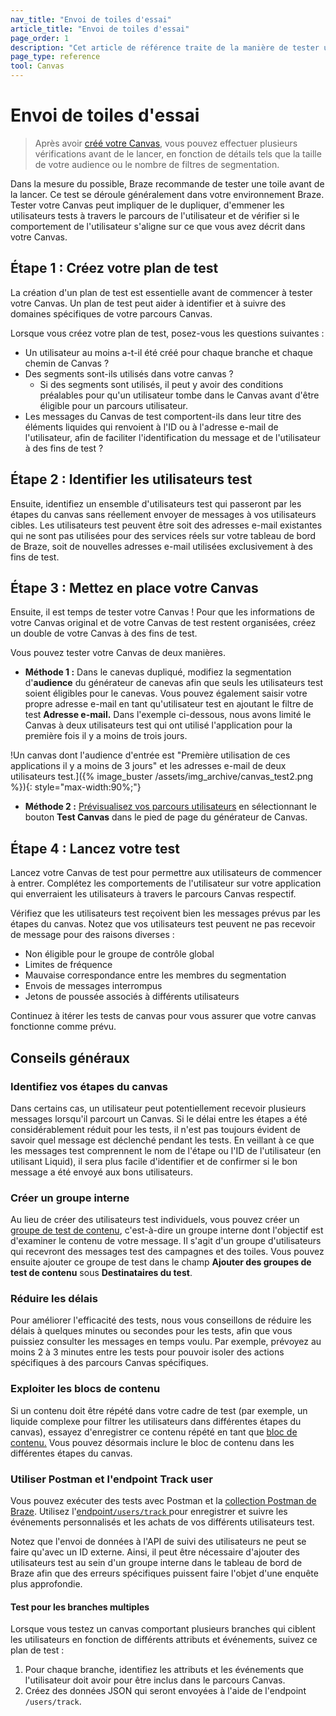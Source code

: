 ```yaml
---
nav_title: "Envoi de toiles d'essai"
article_title: "Envoi de toiles d'essai"
page_order: 1
description: "Cet article de référence traite de la manière de tester un canvas avant son lancement et des meilleures pratiques."
page_type: reference
tool: Canvas
---
```


# Envoi de toiles d'essai

> Après avoir [créé votre Canvas]({{site.baseurl}}/user_guide/engagement_tools/canvas/create_a_canvas/create_a_canvas/), vous pouvez effectuer plusieurs vérifications avant de le lancer, en fonction de détails tels que la taille de votre audience ou le nombre de filtres de segmentation.

Dans la mesure du possible, Braze recommande de tester une toile avant de la lancer. Ce test se déroule généralement dans votre environnement Braze. Tester votre Canvas peut impliquer de le dupliquer, d'emmener les utilisateurs tests à travers le parcours de l'utilisateur et de vérifier si le comportement de l'utilisateur s'aligne sur ce que vous avez décrit dans votre Canvas.

## Étape 1 : Créez votre plan de test

La création d'un plan de test est essentielle avant de commencer à tester votre Canvas. Un plan de test peut aider à identifier et à suivre des domaines spécifiques de votre parcours Canvas.

Lorsque vous créez votre plan de test, posez-vous les questions suivantes :
- Un utilisateur au moins a-t-il été créé pour chaque branche et chaque chemin de Canvas ?
- Des segments sont-ils utilisés dans votre canvas ? 
	- Si des segments sont utilisés, il peut y avoir des conditions préalables pour qu'un utilisateur tombe dans le Canvas avant d'être éligible pour un parcours utilisateur.
- Les messages du Canvas de test comportent-ils dans leur titre des éléments liquides qui renvoient à l'ID ou à l'adresse e-mail de l'utilisateur, afin de faciliter l'identification du message et de l'utilisateur à des fins de test ?

## Étape 2 : Identifier les utilisateurs test

Ensuite, identifiez un ensemble d'utilisateurs test qui passeront par les étapes du canvas sans réellement envoyer de messages à vos utilisateurs cibles. Les utilisateurs test peuvent être soit des adresses e-mail existantes qui ne sont pas utilisées pour des services réels sur votre tableau de bord de Braze, soit de nouvelles adresses e-mail utilisées exclusivement à des fins de test. 

## Étape 3 : Mettez en place votre Canvas

Ensuite, il est temps de tester votre Canvas ! Pour que les informations de votre Canvas original et de votre Canvas de test restent organisées, créez un double de votre Canvas à des fins de test.

Vous pouvez tester votre Canvas de deux manières. 

- **Méthode 1 :** Dans le canevas dupliqué, modifiez la segmentation d'**audience** du générateur de canevas afin que seuls les utilisateurs test soient éligibles pour le canevas. Vous pouvez également saisir votre propre adresse e-mail en tant qu'utilisateur test en ajoutant le filtre de test **Adresse e-mail.**  Dans l'exemple ci-dessous, nous avons limité le Canvas à deux utilisateurs test qui ont utilisé l'application pour la première fois il y a moins de trois jours.

!Un canvas dont l'audience d'entrée est "Première utilisation de ces applications il y a moins de 3 jours" et les adresses e-mail de deux utilisateurs test.]({% image_buster /assets/img_archive/canvas_test2.png %}){: style="max-width:90%;"}

- **Méthode 2 :** [Prévisualisez vos parcours utilisateurs]({{site.baseurl}}/preview_user_paths/) en sélectionnant le bouton **Test Canvas** dans le pied de page du générateur de Canvas.

## Étape 4 : Lancez votre test

Lancez votre Canvas de test pour permettre aux utilisateurs de commencer à entrer. Complétez les comportements de l'utilisateur sur votre application qui enverraient les utilisateurs à travers le parcours Canvas respectif.

Vérifiez que les utilisateurs test reçoivent bien les messages prévus par les étapes du canvas. Notez que vos utilisateurs test peuvent ne pas recevoir de message pour des raisons diverses :

- Non éligible pour le groupe de contrôle global
- Limites de fréquence
- Mauvaise correspondance entre les membres du segmentation
- Envois de messages interrompus
- Jetons de poussée associés à différents utilisateurs

Continuez à itérer les tests de canvas pour vous assurer que votre canvas fonctionne comme prévu.

## Conseils généraux

### Identifiez vos étapes du canvas

Dans certains cas, un utilisateur peut potentiellement recevoir plusieurs messages lorsqu'il parcourt un Canvas. Si le délai entre les étapes a été considérablement réduit pour les tests, il n'est pas toujours évident de savoir quel message est déclenché pendant les tests. En veillant à ce que les messages test comprennent le nom de l'étape ou l'ID de l'utilisateur (en utilisant Liquid), il sera plus facile d'identifier et de confirmer si le bon message a été envoyé aux bons utilisateurs.

### Créer un groupe interne

Au lieu de créer des utilisateurs test individuels, vous pouvez créer un [groupe de test de contenu]({{site.baseurl}}/user_guide/administrative/app_settings/internal_groups_tab/), c'est-à-dire un groupe interne dont l'objectif est d'examiner le contenu de votre message. Il s'agit d'un groupe d'utilisateurs qui recevront des messages test des campagnes et des toiles. Vous pouvez ensuite ajouter ce groupe de test dans le champ **Ajouter des groupes de test de contenu** sous **Destinataires du test**.

### Réduire les délais

Pour améliorer l'efficacité des tests, nous vous conseillons de réduire les délais à quelques minutes ou secondes pour les tests, afin que vous puissiez consulter les messages en temps voulu. Par exemple, prévoyez au moins 2 à 3 minutes entre les tests pour pouvoir isoler des actions spécifiques à des parcours Canvas spécifiques.

### Exploiter les blocs de contenu

Si un contenu doit être répété dans votre cadre de test (par exemple, un liquide complexe pour filtrer les utilisateurs dans différentes étapes du canvas), essayez d'enregistrer ce contenu répété en tant que [bloc de contenu.]({{site.baseurl}}/user_guide/engagement_tools/templates_and_media/content_blocks#content-blocks) Vous pouvez désormais inclure le bloc de contenu dans les différentes étapes du canvas.

### Utiliser Postman et l'endpoint Track user

Vous pouvez exécuter des tests avec Postman et la [collection Postman de Braze]({{site.baseurl}}/api/postman_collection/). Utilisez l'[endpoint`/users/track` ]({{site.baseurl}}/api/endpoints/user_data/post_user_track/) pour enregistrer et suivre les événements personnalisés et les achats de vos différents utilisateurs test.

Notez que l'envoi de données à l'API de suivi des utilisateurs ne peut se faire qu'avec un ID externe. Ainsi, il peut être nécessaire d'ajouter des utilisateurs test au sein d'un groupe interne dans le tableau de bord de Braze afin que des erreurs spécifiques puissent faire l'objet d'une enquête plus approfondie. 

#### Test pour les branches multiples

Lorsque vous testez un canvas comportant plusieurs branches qui ciblent les utilisateurs en fonction de différents attributs et événements, suivez ce plan de test :

1. Pour chaque branche, identifiez les attributs et les événements que l'utilisateur doit avoir pour être inclus dans le parcours Canvas.
2. Créez des données JSON qui seront envoyées à l'aide de l'endpoint `/users/track`.

